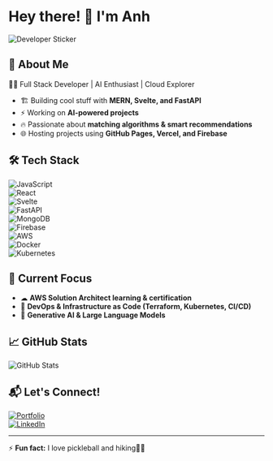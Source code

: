 # Hey there! 👋 I'm Anh
![Developer Sticker](https://media.giphy.com/media/QTfX9Ejfra3ZmNxh6B/giphy.gif)

## 🚀 About Me  
👨‍💻 Full Stack Developer | AI Enthusiast | Cloud Explorer  

- 🏗 Building cool stuff with **MERN, Svelte, and FastAPI**  
- ⚡ Working on **AI-powered projects**
- 🔥 Passionate about **matching algorithms & smart recommendations**  
- 🌐 Hosting projects using **GitHub Pages, Vercel, and Firebase**  

## 🛠️ Tech Stack  
![JavaScript](https://img.shields.io/badge/-JavaScript-F7DF1E?style=flat&logo=javascript&logoColor=black)  
![React](https://img.shields.io/badge/-React-61DAFB?style=flat&logo=react&logoColor=black)  
![Svelte](https://img.shields.io/badge/-Svelte-FF3E00?style=flat&logo=svelte&logoColor=white)  
![FastAPI](https://img.shields.io/badge/-FastAPI-009688?style=flat&logo=fastapi&logoColor=white)  
![MongoDB](https://img.shields.io/badge/-MongoDB-47A248?style=flat&logo=mongodb&logoColor=white)  
![Firebase](https://img.shields.io/badge/-Firebase-FFCA28?style=flat&logo=firebase&logoColor=black)  
![AWS](https://img.shields.io/badge/-AWS-232F3E?style=flat&logo=amazon-aws&logoColor=white)  
![Docker](https://img.shields.io/badge/-Docker-2496ED?style=flat&logo=docker&logoColor=white)  
![Kubernetes](https://img.shields.io/badge/-Kubernetes-326CE5?style=flat&logo=kubernetes&logoColor=white)  

## 🌱 Current Focus  
- ☁ **AWS Solution Architect learning & certification**  
- 🔧 **DevOps & Infrastructure as Code (Terraform, Kubernetes, CI/CD)**  
- 🤖 **Generative AI & Large Language Models**  

## 📈 GitHub Stats  
![GitHub Stats](https://github-readme-stats.vercel.app/api?username=your-github-username&show_icons=true&theme=radical)  

## 📬 Let's Connect!  
[![Portfolio](https://img.shields.io/badge/-Portfolio-222222?style=flat&logo=github&logoColor=white)](https://hongeinh.github.io/)  
[![LinkedIn](https://img.shields.io/badge/-LinkedIn-0077B5?style=flat&logo=linkedin&logoColor=white)](https://linkedin.com/in/hongeinh)  

---

⚡ **Fun fact:** I love pickleball and hiking🧈🔥  
